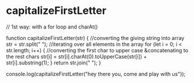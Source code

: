 # capitalizeFirstLetter

// 1st way: with a for loop and charAt()

function capitalizeFirstLetter(str) {
  //converting the giving string into array
  str = str.split(" ");
  //iterating over all elements in the array
  for (let i = 0; i < str.length; i++) {
    //converting the first char to upper case &concatenating to the rest chars
    str[i] = str[i].charAt(0).toUpperCase(str[i]) + str[i].substring(1);
  }
  return str.join(" ");
}

console.log(capitalizeFirstLetter("hey there you, come and play with us"));
